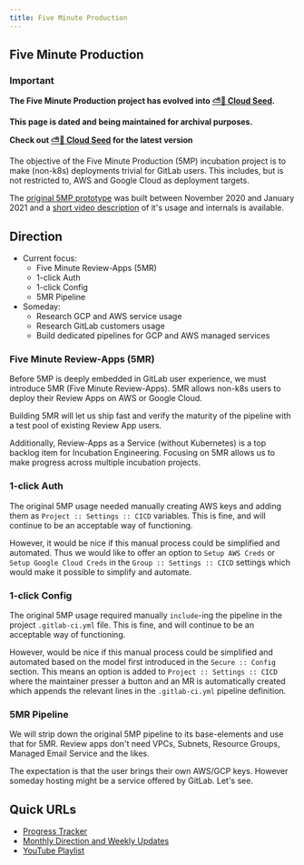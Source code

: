 ```yaml
---
title: Five Minute Production
---
```


## Five Minute Production

### Important

**The Five Minute Production project has evolved into [⛅🌱 Cloud Seed](/handbook/engineering/development/incubation/cloud-seed/).**

**This page is dated and being maintained for archival purposes.**

**Check out [⛅🌱 Cloud Seed](../cloud-seed) for the latest version**

The objective of the Five Minute Production (5MP) incubation project is to make (non-k8s) deployments trivial for GitLab users. This includes, but is not restricted to, AWS and Google Cloud as deployment targets.

The [original 5MP prototype](https://gitlab.com/gitlab-org/5-minute-production-app/deploy-template) was built between November 2020 and January 2021 and a [short video description](https://www.youtube.com/watch?v=XcDN4bx7sNs) of it's usage and internals is available.

## Direction

* Current focus:
  * Five Minute Review-Apps (5MR)
  * 1-click Auth
  * 1-click Config
  * 5MR Pipeline
* Someday:
  * Research GCP and AWS service usage
  * Research GitLab customers usage
  * Build dedicated pipelines for GCP and AWS managed services

### Five Minute Review-Apps (5MR)

Before 5MP is deeply embedded in GitLab user experience, we must introduce 5MR (Five Minute Review-Apps). 5MR allows non-k8s users to deploy their Review Apps on AWS or Google Cloud.

Building 5MR will let us ship fast and verify the maturity of the pipeline with a test pool of existing Review App users.

Additionally, Review-Apps as a Service (without Kubernetes) is a top backlog item for Incubation Engineering. Focusing on 5MR allows us to make progress across multiple incubation projects.

### 1-click Auth

The original 5MP usage needed manually creating AWS keys and adding them as `Project :: Settings :: CICD` variables. This is fine, and will continue to be an acceptable way of functioning.

However, it would be nice if this manual process could be simplified and automated. Thus we would like to offer an option to `Setup AWS Creds` or `Setup Google Cloud Creds` in the `Group :: Settings :: CICD` settings which would make it possible to simplify and automate.

### 1-click Config

The original 5MP usage required manually `include`-ing the pipeline in the project `.gitlab-ci.yml` file. This is fine, and will continue to be an acceptable way of functioning.

However, would be nice if this manual process could be simplified and automated based on the model first introduced in the `Secure :: Config` section. This means an option is added to `Project :: Settings :: CICD` where the maintainer presser a button and an MR is automatically created which appends the relevant lines in the `.gitlab-ci.yml` pipeline definition.

### 5MR Pipeline

We will strip down the original 5MP pipeline to its base-elements and use that for 5MR. Review apps don't need VPCs, Subnets, Resource Groups, Managed Email Service and the likes.

The expectation is that the user brings their own AWS/GCP keys. However someday hosting might be a service offered by GitLab. Let's see.

## Quick URLs

* [Progress Tracker](https://gitlab.com/groups/gitlab-org/incubation-engineering/five-minute-production/-/boards?group_by=epic)
* [Monthly Direction and Weekly Updates](https://gitlab.com/gitlab-org/incubation-engineering/five-minute-production/meta/-/issues/7)
* [YouTube Playlist](https://www.youtube.com/playlist?list=PL05JrBw4t0Krf0LZbfg80yo08DW1c3C36)
